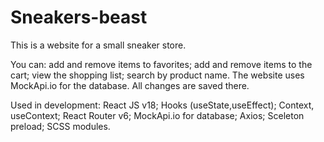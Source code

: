 # Sneakers-beast

This is a website for a small sneaker store.

You can: add and remove items to favorites; add and remove items to the cart; view the shopping list; search by product name. The website uses MockApi.io for the database. All changes are saved there.

Used in development: React JS v18; Hooks (useState,useEffect); Context, useContext; React Router v6; MockApi.io for database; Axios; Sceleton preload; SCSS modules.
